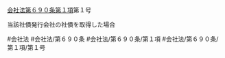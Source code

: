 [会社法第６９０条第１項](会社法＿＿＿＿第６９０条第１項)第１号

当該社債発行会社の社債を取得した場合


#会社法
#会社法/第６９０条
#会社法/第６９０条/第１項
#会社法/第６９０条/第１項/第１号
